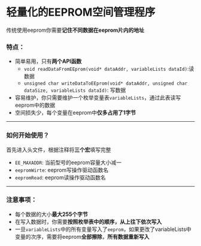 # 轻量化的EEPROM空间管理程序

传统使用eeprom你需要**记住不同数据在eeprom片内的地址**

### 特点：

- 简单易用，只有**两个API函数**
	- `void readDataFromEEprom(void* dataAddr, variableLists dataId)`:读数据
	- `unsigned char writeDataToEEprom(void* dataAddr, unsigned char dataSize, variableLists dataId)`: 写数据
- 容易维护，你只需要维护一个枚举变量表`variableLists`，通过此表读写eeprom中的数据
- 空间损失少，每个变量在eeprom中**仅多占用了1字节**

---

### 如何开始使用？

首先进入头文件，根据注释将**三个宏**填写完整
- `EE_MAXADDR`:  当前型号的eeprom容量大小减一
- `eepromWirte`: eeprom写操作驱动函数名
- `eepromRead`:  eeprom读操作驱动函数名

---

### 注意事项：

- 每个数据的大小**最大255个字节**
- 在写入数据时，你需要**按照枚举表中的顺序，从上往下依次写入**
- 一旦`variableLists`中的所有变量写入了`eeprom`，如果更改了variableLists中变量的次序，需要将eeprom**全部擦除**，**所有数据重新写入**
